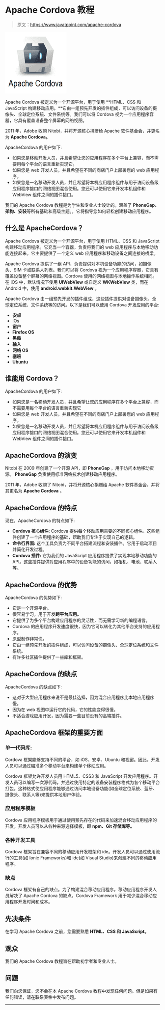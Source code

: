 # Apache Cordova 教程

> 原文：<https://www.javatpoint.com/apache-cordova>

![Apache Cordova Tutorial](img/a75a9595bc6f04b496fa9ad86c8b700d.png)

Apache Cordova 被定义为一个开源平台，用于使用 **HTML、CSS 和 JavaScript 构建移动应用。**它由一组预先开发的插件组成，可以访问设备的摄像头、全球定位系统、文件系统等。我们可以将 Cordova 视为一个应用程序容器，它具有覆盖设备整个屏幕的网络视图。

2011 年，Adobe 收购 Nitobi，并将开源核心捐赠给 Apache 软件基金会，并更名为 **Apache Cordova。**

ApacheCordova 的用户如下:

*   如果您是移动开发人员，并且希望让您的应用程序在多个平台上兼容，而不需要用每个平台的语言重新实现它。
*   如果您是 web 开发人员，并且希望在不同的商店门户上部署您的 web 应用程序。
*   如果您是一名移动开发人员，并且希望将本机应用程序组件与用于访问设备级应用程序接口的网络视图混合使用。您还可以使用它来开发本机组件和 WebView 组件之间的插件接口。

我们的 Apache Cordova 教程是为学生和专业人士设计的。涵盖了 **PhoneGap、架构、安装**等所有基础和高级主题。，它将指导您如何轻松创建移动应用程序。

## 什么是 ApacheCordova？

Apache Cordova 被定义为一个开源平台，用于使用 HTML、CSS 和 JavaScript 构建移动应用程序。它充当一个容器，负责将我们的 web 应用程序与本地移动功能连接起来。它主要提供了一个定义 web 应用程序和移动设备之间连接的桥梁。

Apache Cordova 提供了一组 API，负责提供对本机设备功能的访问，如摄像头、SIM 卡或联系人列表。我们可以将 Cordova 视为一个应用程序容器，它具有覆盖设备整个屏幕的网络视图。Cordova 使用的网络视图与本地操作系统相同。在 iOS 中，默认情况下使用 **UIWebView** 或自定义 **WKWebView** 类，而在 Android 中，使用 **android.webkit.WebView** 。

Apache Cordova 由一组预先开发的插件组成，这些插件提供对设备摄像头、全球定位系统、文件系统等的访问。以下是我们可以使用 Cordova 开发应用的平台:

*   **安卓**
*   IOs
*   **窗户**
*   **Firefox OS**
*   **黑莓**
*   **输入**
*   **网络 OS**
*   **塞班**
*   **Ubuntu**

## 谁能用 Cordova？

ApacheCordova 的用户如下:

*   如果您是一名移动开发人员，并且希望让您的应用程序在多个平台上兼容，而不需要用每个平台的语言重新实现它
*   如果您是 web 开发人员，并且希望在不同的商店门户上部署您的 web 应用程序。
*   如果您是一名移动开发人员，并且希望将本机应用程序组件与用于访问设备级应用程序接口的网络视图混合使用。您还可以使用它来开发本机组件和 WebView 组件之间的插件接口。

## ApacheCordova 的演变

Nitobi 在 2009 年创建了一个开源 API，即 **PhoneGap** ，用于访问本地移动资源。 **PhoneGap** 负责使用标准网络技术创建移动应用程序。

2011 年，Adobe 收购了 Nitobi，并将开源核心捐赠给 Apache 软件基金会，并将其更名为 **Apache Cordova** 。

## ApacheCordova 的特点

现在，ApacheCordova 的特点如下:

*   **Cordova 核心组件:**
    Cordova 提供每个移动应用需要的不同核心组件。这些组件创建了一个应用程序的基础，帮助我们专注于实现自己的逻辑。
*   **命令行界面:**
    这个工具负责为不同平台搭建流程和安装插件。它用于启动项目并简化开发过程。
*   **Cordova 插件:**
    它为我们的 JavaScript 应用程序提供了实现本地移动功能的 API。这些插件提供对应用程序中的设备功能的访问，如相机、电池、联系人等。

## ApacheCordova 的优势

ApacheCordova 的优势如下:

*   它是一个开源平台。
*   很容易学习，用于开发**跨平台应用。**
*   它提供了为多个平台构建应用程序的灵活性，而无需学习新的编程语言。
*   Cordova 的应用程序开发速度很快，因为它可以转化为其他平台支持的应用程序。
*   原型制作非常快。
*   它由一组预先开发的插件组成，可以访问设备的摄像头、全球定位系统和文件系统。
*   有许多社区插件提供了一些库和框架。

## ApacheCordova 的缺点

ApacheCordova 的缺点如下:

*   这对于大型应用程序来说不是最佳选择，因为混合应用程序比本地应用程序慢。
*   因为在 web 视图中运行它的代码，它的性能变得很慢。
*   不适合游戏应用开发，因为需要一些目前没有的高端插件。

## ApacheCordova 框架的重要方面

### 单一代码库:

Cordova 框架能够支持不同的平台，如 iOS、安卓、Ubuntu 和视窗。因此，开发人员可以通过瞄准多个移动平台来构建单个移动应用。

Cordova 框架允许开发人员用 HTML5、CSS3 和 JavaScript 开发应用程序。开发人员可以编写一次源代码，并通过使用特定的设备安装程序格式为各个移动平台打包。这种格式使应用程序能够通过访问本地设备功能(如全球定位系统、蓝牙、摄像头、联系人等)来提供本地用户体验。

### 应用程序模板

Cordova 应用程序模板用于通过使用预先存在的代码来加速混合移动应用程序的开发。开发人员可以从各种来源选择模板，即 **npm、Git 存储库等。**

### 各种开发工具

Cordova 框架旨在兼容不同的移动应用开发框架和 ide。开发人员可以通过使用流行的工具(如 Ionic Frameworks)和 ide(如 Visual Studio)来创建不同的移动应用程序。

### 缺点

Cordova 框架有自己的缺点。为了构建混合移动应用程序，移动应用程序开发人员解决了 Apache Cordova 的缺点。Cordova Framework 用于减少混合移动应用程序开发时间和成本。

## 先决条件

在学习 Apache Cordova 之前，您需要熟悉 **HTML、CSS 和 JavaScript。**

## 观众

我们的 Apache Cordova 教程旨在帮助初学者和专业人士。

## 问题

我们向您保证，您不会在本 Apache Cordova 教程中发现任何问题。但是如果有任何错误，请在联系表格中发布问题。

* * *
